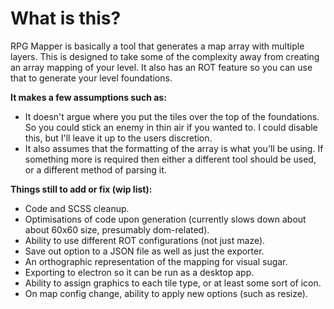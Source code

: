 # What is this? #

RPG Mapper is basically a tool that generates a map array with multiple layers. This is designed to take some of the complexity away from creating an array mapping of your level. It also has an ROT feature so you can use that to generate your level foundations.

**It makes a few assumptions such as:**

* It doesn't argue where you put the tiles over the top of the foundations. So you could stick an enemy in thin air if you wanted to. I could disable this, but I'll leave it up to the users discretion.
* It also assumes that the formatting of the array is what you'll be using. If something more is required then either a different tool should be used, or a different method of parsing it.

**Things still to add or fix (wip list):**

* Code and SCSS cleanup.
* Optimisations of code upon generation (currently slows down about about 60x60 size, presumably dom-related).
* Ability to use different ROT configurations (not just maze).
* Save out option to a JSON file as well as just the exporter.
* An orthographic representation of the mapping for visual sugar.
* Exporting to electron so it can be run as a desktop app.
* Ability to assign graphics to each tile type, or at least some sort of icon.
* On map config change, ability to apply new options (such as resize).